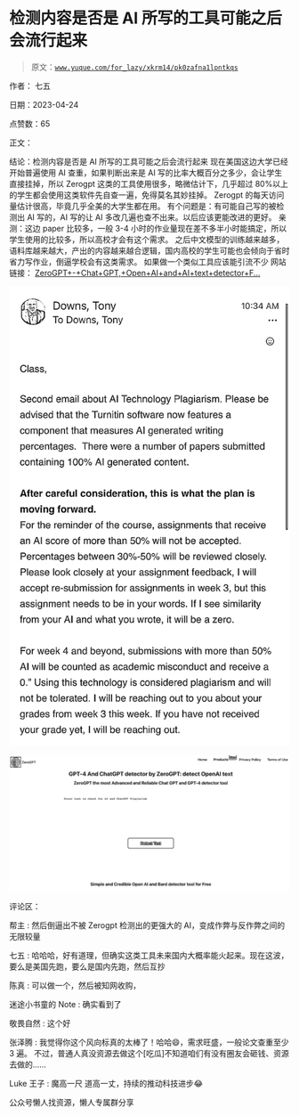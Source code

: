 # 检测内容是否是 AI 所写的工具可能之后会流行起来

> 原文：[`www.yuque.com/for_lazy/xkrm14/pk0zafna1lpntkqs`](https://www.yuque.com/for_lazy/xkrm14/pk0zafna1lpntkqs)



作者： 七五



日期：2023-04-24



点赞数：65



正文：



结论：检测内容是否是 AI 所写的工具可能之后会流行起来 现在美国这边大学已经开始普遍使用 AI 查重，如果判断出来是 AI 写的比率大概百分之多少，会让学生直接挂掉，所以 Zerogpt 这类的工具使用很多，略微估计下，几乎超过 80%以上的学生都会使用这类软件先自查一遍，免得莫名其妙挂掉。 Zerogpt 的每天访问量估计很高，毕竟几乎全美的大学生都在用。 有个问题是：有可能自己写的被检测出 AI 写的，AI 写的让 AI 多改几遍也查不出来。以后应该更能改进的更好。 亲测：这边 paper 比较多，一般 3-4 小时的作业量现在差不多半小时能搞定，所以学生使用的比较多，所以高校才会有这个需求。 之后中文模型的训练越来越多，语料库越来越大，产出的内容越来越合逻辑，国内高校的学生可能也会倾向于省时省力写作业，倒逼学校会有这类需求。 如果做一个类似工具应该能引流不少 网站链接： [ZeroGPT+-+Chat+GPT,+Open+AI+and+AI+text+detector+F...](https://www.zerogpt.com/)



![](img/7478dedf4fa7f78861622a82b600e52d.png)  

![](img/a8a677eaa84d2660844a1cc96772aa8b.png)  

评论区：



帮主 : 然后倒逼出不被 Zerogpt 检测出的更强大的 AI，变成作弊与反作弊之间的无限较量



七五 : 哈哈哈，好有道理，但确实这类工具未来国内大概率能火起来。现在这波，要么是美国先跑，要么是国内先跑，然后互抄



陈真 : 可以做一个，然后被知网收购，



迷途小书童的 Note : 确实看到了



敬畏自然 : 这个好



张泽腾 : 我觉得你这个风向标真的太棒了！哈哈😄，需求旺盛，一般论文查重至少 3 遍。 不过，普通人真没资源去做这个[吃瓜]不知道咱们有没有圈友会砸钱、资源去做的……



Luke 王子 : 魔高一尺 道高一丈，持续的推动科技进步😂



公众号懒人找资源，懒人专属群分享

